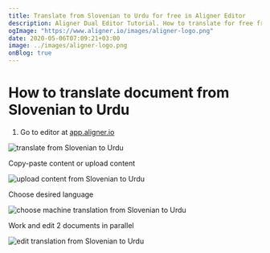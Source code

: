 ```yaml
---
title: Translate from Slovenian to Urdu for free in Aligner Editor
description: Aligner Dual Editor Tutorial. How to translate for free from Slovenian to Urdu. Aligner is multilingual document management platform. 
ogImage: "https://www.aligner.io/images/aligner-logo.png"
date: 2020-05-06T07:09:21+03:00
image: ../images/aligner-logo.png
onBlog: true
---
```


# How to translate document from Slovenian to Urdu

1. Go to editor at [app.aligner.io](https://app.aligner.io "Aligner App web page")

![translate from Slovenian to Urdu](../aligner-blank-editor.png "translate from Slovenian to Urdu")

Copy-paste content or upload content

![upload content from Slovenian to Urdu](../aligner-uploaded-document.png "upload content from Slovenian to Urdu")

Choose desired language

![choose machine translation from Slovenian to Urdu](../aligner-language-dropdown.png "choose machine translation from Slovenian to Urdu")

Work and edit 2 documents in parallel

![edit translation from Slovenian to Urdu](../aligner-double-sitded-editor.png "edit translation from Slovenian to Urdu")

